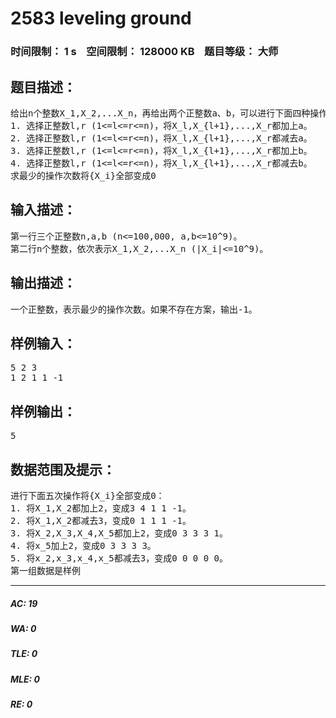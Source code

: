 # 2583 leveling ground   
### 时间限制： 1 s&nbsp;&nbsp;&nbsp;&nbsp;空间限制： 128000 KB&nbsp;&nbsp;&nbsp;&nbsp;题目等级： 大师  
## 题目描述：  

<pre>
给出n个整数X_1,X_2,...X_n，再给出两个正整数a、b，可以进行下面四种操作：  
1. 选择正整数l,r (1<=l<=r<=n)，将X_l,X_{l+1},...,X_r都加上a。  
2. 选择正整数l,r (1<=l<=r<=n)，将X_l,X_{l+1},...,X_r都减去a。  
3. 选择正整数l,r (1<=l<=r<=n)，将X_l,X_{l+1},...,X_r都加上b。  
4. 选择正整数l,r (1<=l<=r<=n)，将X_l,X_{l+1},...,X_r都减去b。  
求最少的操作次数将{X_i}全部变成0
</pre>
  
  
## 输入描述：  

<pre>
第一行三个正整数n,a,b (n<=100,000, a,b<=10^9)。  
第二行n个整数，依次表示X_1,X_2,...X_n (|X_i|<=10^9)。
</pre>
  
  
## 输出描述：  

<pre>
一个正整数，表示最少的操作次数。如果不存在方案，输出-1。
</pre>
  
  
## 样例输入：  

<pre>
5 2 3  
1 2 1 1 -1
</pre>
  
  
## 样例输出：  

<pre>
5
</pre>
  
  
## 数据范围及提示：  

<pre>
进行下面五次操作将{X_i}全部变成0：  
1. 将X_1,X_2都加上2，变成3 4 1 1 -1。  
2. 将X_1,X_2都减去3，变成0 1 1 1 -1。  
3. 将X_2,X_3,X_4,X_5都加上2，变成0 3 3 3 1。  
4. 将x_5加上2，变成0 3 3 3 3。  
5. 将x_2,x_3,x_4,x_5都减去3，变成0 0 0 0 0。
第一组数据是样例
</pre>
  
  
***  

##### AC: 19  
##### WA: 0  
##### TLE: 0  
##### MLE: 0  
##### RE: 0  
